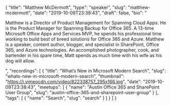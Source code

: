 {
  "title": "Matthew McDermott",
  "type": "speaker",
  "slug": "matthew-mcdermott",
  "date": "2019-10-09T23:38:43",
  "draft": false,
  "bio": "<p>Matthew is a Director of Product Management for Spanning Cloud Apps. He is the Product Manager for Spanning Backup for Office 365. A 13-time Microsoft Office Apps and Services MVP, he spends his professional time working to build best of breed solutions for Office 365 and Azure. Matthew is a speaker, content author, blogger, and specialist in SharePoint, Office 365, and Azure technologies. An accomplished photographer, cook, and bartender in his spare time, Matt spends as much time with his wife as his dog will allow.</p>",
  "recordings": [
    {
      "title": "What’s New in Microsoft Modern Search",
      "slug": "whats-new-in-microsoft-modern-search",
      "thumbnail": "https://i.vimeocdn.com/video/822338757_295x166.jpg",
      "date": "2019-10-09T23:38:43",
      "meetups": [
        {
          "name": "Austin Office 365 and SharePoint User Group",
          "slug": "austin-office-365-and-sharepoint-user-group"
        }
      ],
      "tags": [
        {
          "name": "Search",
          "slug": "search"
        }
      ]
    }
  ]
}